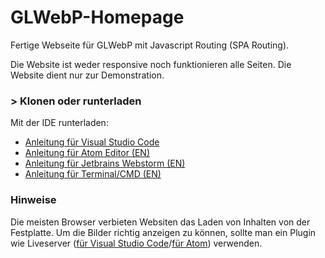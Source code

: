 # GLWebP-Homepage
Fertige Webseite für GLWebP mit Javascript Routing (SPA Routing).

Die Website ist weder responsive noch funktionieren alle Seiten. Die Website dient nur zur Demonstration.

### > Klonen oder runterladen 

Mit der IDE runterladen:
- [Anleitung für Visual Studio Code](https://docs.microsoft.com/de-de/azure/developer/javascript/how-to/with-visual-studio-code/clone-github-repository)
- [Anleitung für Atom Editor (EN)](http://ibmstreams.github.io/streamsx.documentation/docs/spl/atom/atom-guide-2-import-code/)
- [Anleitung für Jetbrains Webstorm (EN)](https://www.jetbrains.com/help/webstorm/manage-projects-hosted-on-github.html)
- [Anleitung für Terminal/CMD (EN)](https://docs.github.com/en/github/creating-cloning-and-archiving-repositories/cloning-a-repository-from-github/cloning-a-repository)

### Hinweise
Die meisten Browser verbieten Websiten das Laden von Inhalten von der Festplatte. 
Um die Bilder richtig anzeigen zu können, sollte man ein Plugin wie Liveserver ([für Visual Studio Code](https://marketplace.visualstudio.com/items?itemName=ritwickdey.LiveServer)/[für Atom](https://atom.io/packages/atom-live-server)) verwenden.
